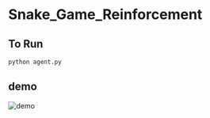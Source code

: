 # Snake_Game_Reinforcement


## To Run
```bash
python agent.py
```
## demo
![demo](https://github.com/user-attachments/assets/0a226b37-1f38-45a2-a37b-102ad6cef0fb)



